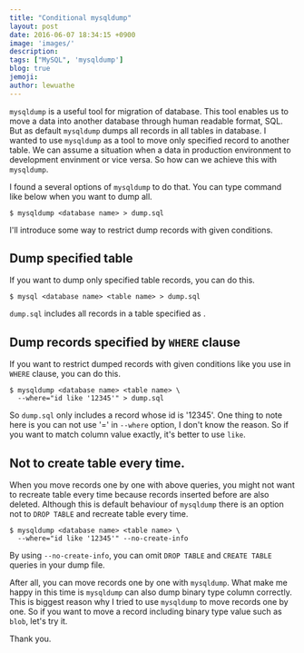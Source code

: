 ```yaml
---
title: "Conditional mysqldump"
layout: post
date: 2016-06-07 18:34:15 +0900
image: 'images/'
description:
tags: ["MySQL", 'mysqldump']
blog: true
jemoji:
author: lewuathe
---
```


`mysqldump` is a useful tool for migration of database. This tool enables us to move a data
into another database through human readable format, SQL. But as default `mysqldump` dumps all records in all tables in database. I wanted to use `mysqldump` as a tool to move only specified record to another table. We can assume a situation when a data in production environment to development envinment or vice versa. So how can we achieve this with `mysqldump`.

<!-- more -->

I found a several options of `mysqldump` to do that. You can type command like below when you want to dump all.

```
$ mysqldump <database name> > dump.sql
```

I'll introduce some way to restrict dump records with given conditions.

## Dump specified table

If you want to dump only specified table records, you can do this.

```
$ mysql <database name> <table name> > dump.sql
```

`dump.sql` includes all records in a table specified as <table name>.

## Dump records specified by `WHERE` clause

If you want to restrict dumped records with given conditions like you use in `WHERE` clause, you can do this.

```
$ mysqldump <database name> <table name> \
  --where="id like '12345'" > dump.sql
```

So `dump.sql` only includes a record whose id is '12345'. One thing to note here is you can not use '=' in `--where` option, I don't know the reason.
So if you want to match column value exactly, it's better to use `like`.

## Not to create table every time.

When you move records one by one with above queries, you might not want to recreate table every time because records inserted before are also deleted.
Although this is default behaviour of `mysqldump` there is an option not to `DROP TABLE` and recreate table every time.

```
$ mysqldump <database name> <table name> \
  --where="id like '12345'" --no-create-info
```

By using `--no-create-info`, you can omit `DROP TABLE` and `CREATE TABLE` queries in your dump file.

After all, you can move records one by one with `mysqldump`. What make me happy in this time is `mysqldump` can also dump binary type column correctly.
This is biggest reason why I tried to use `mysqldump` to move records one by one. So if you want to move a record including binary type value such as `blob`, let's try it.

Thank you.
